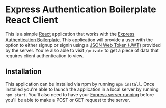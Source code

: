 # Express Authentication Boilerplate React Client
This is a simple [React](https://reactjs.org/) application that works with the [Express Authentication Boilerplate](https://github.com/JamesIves/express-authentication-boilerplate). This application will provide a user with the option to either signup or signin using a [JSON Web Token (JWT)](https://jwt.io/) provided by the server. You're also able to visit `/private` to get a piece of data that requires client authentication to view.

## Installation
This application can be installed via npm by running `npm install`. Once installed you're able to launch the application in a local server by running `npm start`. You'll also need to have your [Express server running](https://github.com/JamesIves/express-authentication-boilerplate) before you'll be able to make a POST or GET request to the server.

